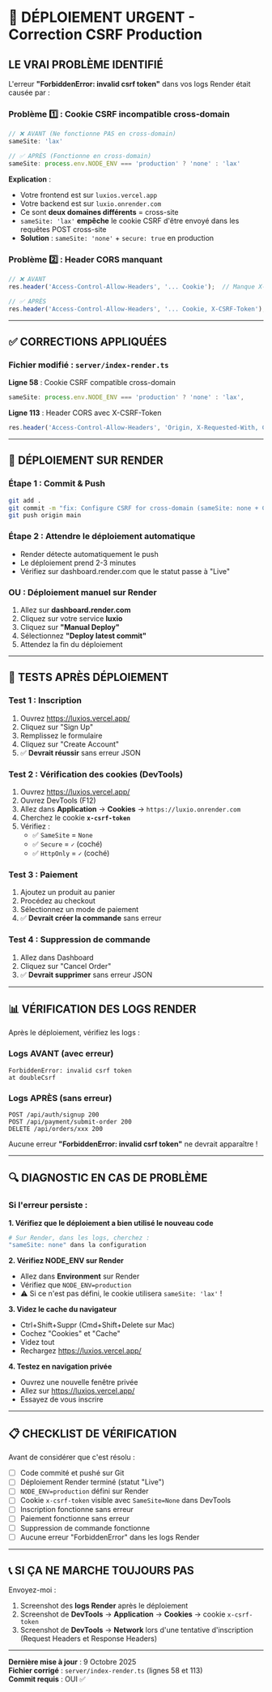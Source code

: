 # 🚨 DÉPLOIEMENT URGENT - Correction CSRF Production

## LE VRAI PROBLÈME IDENTIFIÉ

L'erreur **"ForbiddenError: invalid csrf token"** dans vos logs Render était causée par :

### Problème 1️⃣ : Cookie CSRF incompatible cross-domain
```javascript
// ❌ AVANT (Ne fonctionne PAS en cross-domain)
sameSite: 'lax'  

// ✅ APRÈS (Fonctionne en cross-domain)
sameSite: process.env.NODE_ENV === 'production' ? 'none' : 'lax'
```

**Explication** : 
- Votre frontend est sur `luxios.vercel.app`
- Votre backend est sur `luxio.onrender.com`
- Ce sont **deux domaines différents** = cross-site
- `sameSite: 'lax'` **empêche** le cookie CSRF d'être envoyé dans les requêtes POST cross-site
- **Solution** : `sameSite: 'none'` + `secure: true` en production

### Problème 2️⃣ : Header CORS manquant
```javascript
// ❌ AVANT
res.header('Access-Control-Allow-Headers', '... Cookie');  // Manque X-CSRF-Token

// ✅ APRÈS  
res.header('Access-Control-Allow-Headers', '... Cookie, X-CSRF-Token');
```

---

## ✅ CORRECTIONS APPLIQUÉES

### Fichier modifié : `server/index-render.ts`

**Ligne 58** : Cookie CSRF compatible cross-domain
```javascript
sameSite: process.env.NODE_ENV === 'production' ? 'none' : 'lax',
```

**Ligne 113** : Header CORS avec X-CSRF-Token
```javascript
res.header('Access-Control-Allow-Headers', 'Origin, X-Requested-With, Content-Type, Accept, Authorization, Cookie, X-CSRF-Token');
```

---

## 🚀 DÉPLOIEMENT SUR RENDER

### Étape 1 : Commit & Push
```bash
git add .
git commit -m "fix: Configure CSRF for cross-domain (sameSite: none + CORS header)"
git push origin main
```

### Étape 2 : Attendre le déploiement automatique
- Render détecte automatiquement le push
- Le déploiement prend 2-3 minutes
- Vérifiez sur dashboard.render.com que le statut passe à "Live"

### OU : Déploiement manuel sur Render
1. Allez sur **dashboard.render.com**
2. Cliquez sur votre service **luxio**
3. Cliquez sur **"Manual Deploy"**
4. Sélectionnez **"Deploy latest commit"**
5. Attendez la fin du déploiement

---

## 🧪 TESTS APRÈS DÉPLOIEMENT

### Test 1 : Inscription
1. Ouvrez https://luxios.vercel.app/
2. Cliquez sur "Sign Up"
3. Remplissez le formulaire
4. Cliquez sur "Create Account"
5. ✅ **Devrait réussir** sans erreur JSON

### Test 2 : Vérification des cookies (DevTools)
1. Ouvrez https://luxios.vercel.app/
2. Ouvrez DevTools (F12)
3. Allez dans **Application** → **Cookies** → `https://luxio.onrender.com`
4. Cherchez le cookie **`x-csrf-token`**
5. Vérifiez :
   - ✅ `SameSite` = `None`
   - ✅ `Secure` = `✓` (coché)
   - ✅ `HttpOnly` = `✓` (coché)

### Test 3 : Paiement
1. Ajoutez un produit au panier
2. Procédez au checkout
3. Sélectionnez un mode de paiement
4. ✅ **Devrait créer la commande** sans erreur

### Test 4 : Suppression de commande
1. Allez dans Dashboard
2. Cliquez sur "Cancel Order"
3. ✅ **Devrait supprimer** sans erreur JSON

---

## 📊 VÉRIFICATION DES LOGS RENDER

Après le déploiement, vérifiez les logs :

### Logs AVANT (avec erreur)
```
ForbiddenError: invalid csrf token
at doubleCsrf
```

### Logs APRÈS (sans erreur)
```
POST /api/auth/signup 200
POST /api/payment/submit-order 200
DELETE /api/orders/xxx 200
```

Aucune erreur **"ForbiddenError: invalid csrf token"** ne devrait apparaître !

---

## 🔍 DIAGNOSTIC EN CAS DE PROBLÈME

### Si l'erreur persiste :

**1. Vérifiez que le déploiement a bien utilisé le nouveau code**
```bash
# Sur Render, dans les logs, cherchez :
"sameSite: none" dans la configuration
```

**2. Vérifiez NODE_ENV sur Render**
- Allez dans **Environment** sur Render
- Vérifiez que `NODE_ENV=production`
- ⚠️ Si ce n'est pas défini, le cookie utilisera `sameSite: 'lax'` !

**3. Videz le cache du navigateur**
- Ctrl+Shift+Suppr (Cmd+Shift+Delete sur Mac)
- Cochez "Cookies" et "Cache"
- Videz tout
- Rechargez https://luxios.vercel.app/

**4. Testez en navigation privée**
- Ouvrez une nouvelle fenêtre privée
- Allez sur https://luxios.vercel.app/
- Essayez de vous inscrire

---

## 📋 CHECKLIST DE VÉRIFICATION

Avant de considérer que c'est résolu :

- [ ] Code commité et pushé sur Git
- [ ] Déploiement Render terminé (statut "Live")
- [ ] `NODE_ENV=production` défini sur Render
- [ ] Cookie `x-csrf-token` visible avec `SameSite=None` dans DevTools
- [ ] Inscription fonctionne sans erreur
- [ ] Paiement fonctionne sans erreur
- [ ] Suppression de commande fonctionne
- [ ] Aucune erreur "ForbiddenError" dans les logs Render

---

## 📞 SI ÇA NE MARCHE TOUJOURS PAS

Envoyez-moi :
1. Screenshot des **logs Render** après le déploiement
2. Screenshot de **DevTools** → **Application** → **Cookies** → cookie `x-csrf-token`
3. Screenshot de **DevTools** → **Network** lors d'une tentative d'inscription (Request Headers et Response Headers)

---

**Dernière mise à jour** : 9 Octobre 2025  
**Fichier corrigé** : `server/index-render.ts` (lignes 58 et 113)  
**Commit requis** : OUI ✅
